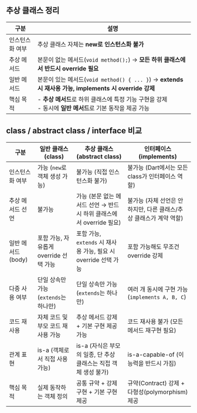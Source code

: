 ## 추상 클래스 정리

| 구분             | 설명 |
|------------------|------|
| 인스턴스화 여부  | 추상 클래스 자체는 **new로 인스턴스화 불가** |
| 추상 메서드      | 본문이 없는 메서드(`void method();`) → **모든 하위 클래스에서 반드시 override 필요** |
| 일반 메서드      | 본문이 있는 메서드(`void method() { ... }`) → **extends 시 재사용 가능, implements 시 override 강제** |
| 핵심 목적        | - **추상 메서드**로 하위 클래스에 특정 기능 구현을 강제<br>- 동시에 **일반 메서드**로 기본 동작을 제공 가능 |

## class / abstract class / interface 비교

| 구분               | 일반 클래스 (class)                             | 추상 클래스 (abstract class)                                        | 인터페이스 (implements)                                         |
|--------------------|-------------------------------------------------|---------------------------------------------------------------------|-----------------------------------------------------------------|
| 인스턴스화 여부    | 가능 (`new`로 객체 생성 가능)                    | 불가능 (직접 인스턴스화 불가)                                       | 불가능 (Dart에서는 모든 class가 인터페이스 역할)                 |
| 추상 메서드 선언   | 불가능                                           | 가능 (본문 없는 메서드 선언 → 반드시 하위 클래스에서 override 필요) | 불가능 (자체 선언은 안 하지만, 다른 클래스/추상 클래스가 계약 역할) |
| 일반 메서드 (body) | 포함 가능, 자유롭게 override 선택 가능           | 포함 가능, `extends` 시 재사용 가능, 필요 시 override 선택 가능     | 포함 가능해도 무조건 override 강제                              |
| 다중 사용 여부     | 단일 상속만 가능 (`extends`는 하나만)            | 단일 상속만 가능 (`extends`는 하나만)                              | 여러 개 동시에 구현 가능 (`implements A, B, C`)                  |
| 코드 재사용        | 자체 코드 및 부모 코드 재사용 가능               | 추상 메서드 강제 + 기본 구현 제공 가능                              | 코드 재사용 불가 (모든 메서드 재구현 필요)                       |
| 관계 표현          | is-a (객체로서 직접 사용 가능)                   | is-a (자식은 부모의 일종, 단 추상 클래스는 직접 객체 생성 불가)     | is-a-capable-of (이 능력을 반드시 가짐)                          |
| 핵심 목적          | 실제 동작하는 객체 정의                          | 공통 규약 + 강제 구현 + 기본 구현 제공                             | 규약(Contract) 강제 + 다형성(polymorphism) 제공                  |제공    |